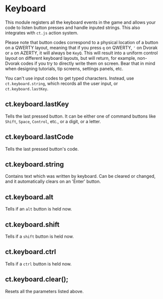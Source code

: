 # Keyboard

This module registers all the keyboard events in the game and allows your code to listen button presses and handle inputed strings. This also integrates with `ct.js` action system.

Please note that button codes correspond to a physical location of a button on a QWERTY layout, meaning that if you press `q` on QWERTY, `'` on Dvorak or `a` on AZERTY, it will always be `KeyQ`. This will result into a uniform control layout on different keyboard layouts, but will return, for example, non-Dvorak codes if you try to directly write them on screen. Bear that in mind when designing tutorials, tip screens, settings panels, etc.

You can't use input codes to get typed characters. Instead, use `ct.keyboard.string`, which records all the user input, or `ct.keyboard.lastKey`.

## ct.keyboard.lastKey

Tells the last pressed button. It can be either one of command buttons like `Shift`, `Space`, `Control`, etc., or a digit, or a letter.

## ct.keyboard.lastCode

Tells the last pressed button's code.

## ct.keyboard.string

Contains text which was written by keyboard. Can be cleared or changed, and it automatically clears on an 'Enter' button.

## ct.keyboard.alt

Tells if an `alt` button is held now.

## ct.keyboard.shift

Tells if a `shift` button is held now.

## ct.keyboard.ctrl

Tells if a `ctrl` button is held now.

## ct.keyboard.clear();

Resets all the parameters listed above.